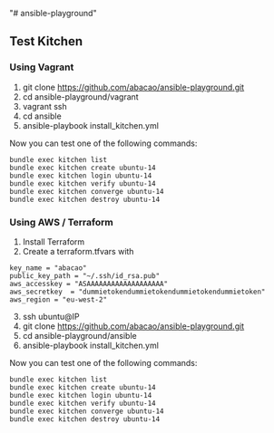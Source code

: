 "# ansible-playground"

## Test Kitchen
### Using Vagrant
1. git clone https://github.com/abacao/ansible-playground.git
2. cd ansible-playground/vagrant
3. vagrant ssh
4. cd ansible
5. ansible-playbook install_kitchen.yml


Now you can test one of the following commands:
```
bundle exec kitchen list
bundle exec kitchen create ubuntu-14
bundle exec kitchen login ubuntu-14
bundle exec kitchen verify ubuntu-14
bundle exec kitchen converge ubuntu-14
bundle exec kitchen destroy ubuntu-14
```


### Using AWS / Terraform
1. Install Terraform
2. Create a terraform.tfvars with
  ```
  key_name = "abacao"
  public_key_path = "~/.ssh/id_rsa.pub"
  aws_accesskey = "ASAAAAAAAAAAAAAAAAAAA"
  aws_secretkey  = "dummietokendummietokendummietokendummietoken"
  aws_region = "eu-west-2"
  ```

3. ssh ubuntu@IP
4. git clone https://github.com/abacao/ansible-playground.git
5. cd ansible-playground/ansible
6. ansible-playbook install_kitchen.yml


Now you can test one of the following commands:
```
bundle exec kitchen list
bundle exec kitchen create ubuntu-14
bundle exec kitchen login ubuntu-14
bundle exec kitchen verify ubuntu-14
bundle exec kitchen converge ubuntu-14
bundle exec kitchen destroy ubuntu-14
```
